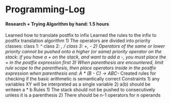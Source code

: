 # Programming-Log

#### Research + Trying Algorithm by hand: 1.5 hours

Learned how to translate postfix to infix
Learned the rules to the infix to postfix translation algorithm
    1) The operators are divided into priority classes:
        class 1: ^
        class 2: *, /
        class 3: +, -
    2) Operators of the same or lower priority cannot be pushed onto a higher (or same) priority operator on the stack: if you have a + on the stack, and want to add a -, you must place the + in the postfix expression first
    3) When parenthesis are encountered, limit rule scope to the parenthesis, then place operators inside in the postfix expression when parenthesis end: A * (B - C) -> ABC-*
Created rules for checking if the basic arithmetic is semantically correct
    Constraints
        1) any variables XY will be interpreted as a single variable
        2) a(b) should be writeen a * b
    Rules
        1) The stack should not be pushed to consecutively unless it is a parenthesis
        2) There should be n-1 operators for n operands

